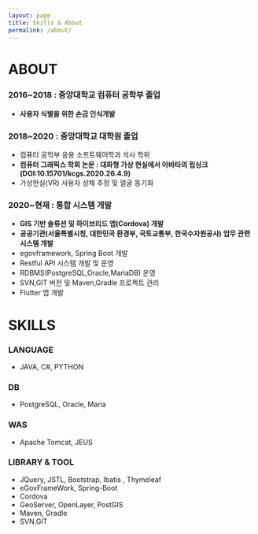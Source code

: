 ```yaml
---
layout: page
title: Skills & About
permalink: /about/
---
```


<h1>ABOUT</h1>

<h3>2016~2018 : 중앙대학교 컴퓨터 공학부 졸업</h3>
<ul>
           <li><strong>사용자 식별을 위한 손금 인식개발</strong></li>
</ul>
<h3>2018~2020 : 중앙대학교 대학원 졸업</h3>
<ul>
            <li>컴퓨터 공학부 응용 소프트웨어학과 석사 학위</li>
            <li><strong>컴퓨터 그래픽스 학회 논문 : 대화형 가상 현실에서 아바타의 립싱크(DOI:10.15701/kcgs.2020.26.4.9)</strong></li>
            <li>가상현실(VR) 사용자 상체 추정 및 얼굴 동기화</li>
</ul>
<h3>2020~현재 : 통합 시스템 개발</h3>
<ul>
            <li><strong>GIS 기반 솔류션 및 하이브리드 앱(Cordova) 개발</strong></li>
            <li><strong>공공기관(서울특별시청, 대한민국 환경부, 국토교통부, 한국수자원공사) 업무 관련 시스템 개발</strong></li>
            <li>egovframework, Spring Boot 개발</li>
            <li>Restful API 시스템 개발 및 운영</li>
            <li>RDBMS(PostgreSQL,Oracle,MariaDB) 운영</li>
            <li>SVN,GIT 버전 및 Maven,Gradle 프로젝트 관리</li>
            <li>Flutter 앱 개발</li>
</ul>

<h1>SKILLS</h1>

<h3>LANGUAGE</h3> 
<ul> 
<li>JAVA, C#, PYTHON</li>
</ul>
<h3>DB</h3>  
<ul>
<li>PostgreSQL, Oracle, Maria </li>
</ul>
<h3>WAS</h3> 
<ul>
 <li>Apache Tomcat, JEUS</li>
</ul>  
<h3>LIBRARY & TOOL</h3>
<ul>  
<li>JQuery, JSTL, Bootstrap, Ibatis , Thymeleaf </li>
<li>eGovFrameWork, Spring-Boot</li>
<li>Cordova</li>
<li>GeoServer, OpenLayer, PostGIS</li> 
<li>Maven, Gradle</li> 
<li>SVN,GIT</li>
</ul>
   



          




<!--
Sleek is a modern Jekyll theme focused on speed performance & SEO best practices. You can find out more info about customizing your Jekyll theme, as well as basic Jekyll usage documentation at [jekyllrb.com](http://jekyllrb.com/) or simply read the guide on how to [get started](/getting-started)

You can find the source code for the Jekyll new theme at:
[sleek](https://github.com/janczizikow/sleek)

You can find the source code for Jekyll at
[jekyll](https://github.com/jekyll/jekyll)
-->